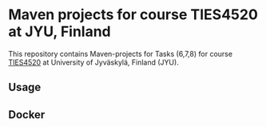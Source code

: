 # Maven projects for course TIES4520 at JYU, Finland

This repository contains Maven-projects for Tasks (6,7,8) for course [TIES4520](http://users.jyu.fi/~olkhriye/ties4520/) at University of Jyväskylä, Finland (JYU).

## Usage

## Docker